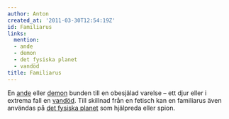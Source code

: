```yaml
---
author: Anton
created_at: '2011-03-30T12:54:19Z'
id: Familiarus
links:
  mention:
  - ande
  - demon
  - det fysiska planet
  - vandöd
title: Familiarus
---
```


En [ande] eller [demon] bunden till en obesjälad varelse – ett djur eller i extrema fall en
[vandöd]. Till skillnad från en fetisch kan en familiarus även användas på [det fysiska planet] som
hjälpreda eller spion.

  [ande]: ande
  [demon]: demon
  [vandöd]: vandöd
  [det fysiska planet]: det_fysiska_planet
